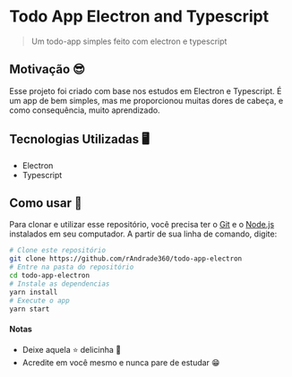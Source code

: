 # Todo App Electron and Typescript
 >Um todo-app simples feito com electron e typescript

## Motivação 😎

Esse projeto foi criado com base nos estudos em Electron e Typescript. É um app de bem simples, mas me proporcionou muitas dores de cabeça, e como consequência, muito aprendizado.

## Tecnologias Utilizadas 🖥
- Electron
- Typescript

## Como usar 🤔

Para clonar e utilizar esse repositório, você precisa ter o [Git](https://git-scm.com) e o [Node.js](https://nodejs.org/en/download/) instalados em seu computador. A partir de sua linha de comando, digite:

```bash
# Clone este repositório
git clone https://github.com/rAndrade360/todo-app-electron
# Entre na pasta do repositório
cd todo-app-electron
# Instale as dependencias
yarn install
# Execute o app
yarn start
```
#### Notas

- Deixe aquela ⭐ delicinha 🤗
- Acredite em você mesmo e nunca pare de estudar 😁
